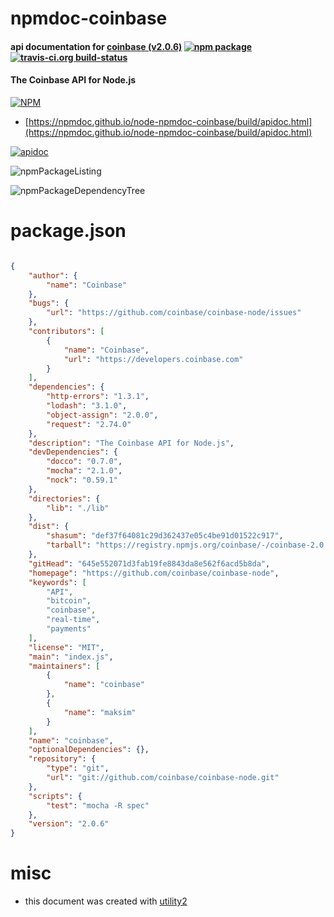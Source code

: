 # npmdoc-coinbase

#### api documentation for  [coinbase (v2.0.6)](https://github.com/coinbase/coinbase-node)  [![npm package](https://img.shields.io/npm/v/npmdoc-coinbase.svg?style=flat-square)](https://www.npmjs.org/package/npmdoc-coinbase) [![travis-ci.org build-status](https://api.travis-ci.org/npmdoc/node-npmdoc-coinbase.svg)](https://travis-ci.org/npmdoc/node-npmdoc-coinbase)

#### The Coinbase API for Node.js

[![NPM](https://nodei.co/npm/coinbase.png?downloads=true&downloadRank=true&stars=true)](https://www.npmjs.com/package/coinbase)

- [https://npmdoc.github.io/node-npmdoc-coinbase/build/apidoc.html](https://npmdoc.github.io/node-npmdoc-coinbase/build/apidoc.html)

[![apidoc](https://npmdoc.github.io/node-npmdoc-coinbase/build/screenCapture.buildCi.browser.%252Ftmp%252Fbuild%252Fapidoc.html.png)](https://npmdoc.github.io/node-npmdoc-coinbase/build/apidoc.html)

![npmPackageListing](https://npmdoc.github.io/node-npmdoc-coinbase/build/screenCapture.npmPackageListing.svg)

![npmPackageDependencyTree](https://npmdoc.github.io/node-npmdoc-coinbase/build/screenCapture.npmPackageDependencyTree.svg)



# package.json

```json

{
    "author": {
        "name": "Coinbase"
    },
    "bugs": {
        "url": "https://github.com/coinbase/coinbase-node/issues"
    },
    "contributors": [
        {
            "name": "Coinbase",
            "url": "https://developers.coinbase.com"
        }
    ],
    "dependencies": {
        "http-errors": "1.3.1",
        "lodash": "3.1.0",
        "object-assign": "2.0.0",
        "request": "2.74.0"
    },
    "description": "The Coinbase API for Node.js",
    "devDependencies": {
        "docco": "0.7.0",
        "mocha": "2.1.0",
        "nock": "0.59.1"
    },
    "directories": {
        "lib": "./lib"
    },
    "dist": {
        "shasum": "def37f64081c29d362437e05c4be91d01522c917",
        "tarball": "https://registry.npmjs.org/coinbase/-/coinbase-2.0.6.tgz"
    },
    "gitHead": "645e552071d3fab19fe8843da8e562f6acd5b8da",
    "homepage": "https://github.com/coinbase/coinbase-node",
    "keywords": [
        "API",
        "bitcoin",
        "coinbase",
        "real-time",
        "payments"
    ],
    "license": "MIT",
    "main": "index.js",
    "maintainers": [
        {
            "name": "coinbase"
        },
        {
            "name": "maksim"
        }
    ],
    "name": "coinbase",
    "optionalDependencies": {},
    "repository": {
        "type": "git",
        "url": "git://github.com/coinbase/coinbase-node.git"
    },
    "scripts": {
        "test": "mocha -R spec"
    },
    "version": "2.0.6"
}
```



# misc
- this document was created with [utility2](https://github.com/kaizhu256/node-utility2)
